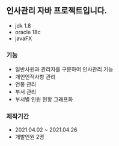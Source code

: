 ## 인사관리 자바 프로젝트입니다.
- jdk 1.8
- oracle 18c  
- javaFX
  
### 기능
- 일반사원과 관리자를 구분하여 인사관리 기능 
- 개인인적사항 관리
- 연봉 관리 
- 부서 관리
- 부서별 인원 현황 그래프화
  
### 제작기간
- 2021.04.02 ~ 2021.04.26
- 개발인원 2명
